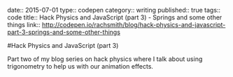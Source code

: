 date:: 2015-07-01
type:: codepen
category:: writing
published:: true
tags:: code
title:: Hack Physics and JavaScript (part 3) - Springs and some other things
link:: http://codepen.io/rachsmith/blog/hack-physics-and-javascript-part-3-springs-and-some-other-things

#Hack Physics and JavaScript (part 3)

Part two of my blog series on hack physics where I talk about using trigonometry to help us with our animation effects.